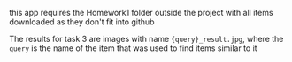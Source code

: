 this app requires the Homework1 folder outside the project with all items downloaded as they don't fit into github

The results for task 3 are images with name `{query}_result.jpg`, where the `query` is the name of the item that was used to find items similar to it